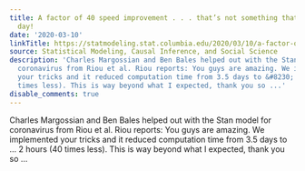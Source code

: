 ```yaml
---
title: A factor of 40 speed improvement . . . that’s not something that happens every
  day!
date: '2020-03-10'
linkTitle: https://statmodeling.stat.columbia.edu/2020/03/10/a-factor-of-40-speed-improvement-thats-not-something-that-happens-the-other-day/
source: Statistical Modeling, Causal Inference, and Social Science
description: 'Charles Margossian and Ben Bales helped out with the Stan model for
  coronavirus from Riou et al. Riou reports: You guys are amazing. We implemented
  your tricks and it reduced computation time from 3.5 days to &#8230; 2 hours (40
  times less). This is way beyond what I expected, thank you so ...'
disable_comments: true
---
```

Charles Margossian and Ben Bales helped out with the Stan model for coronavirus from Riou et al. Riou reports: You guys are amazing. We implemented your tricks and it reduced computation time from 3.5 days to &#8230; 2 hours (40 times less). This is way beyond what I expected, thank you so ...